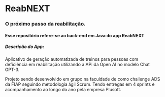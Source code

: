 # ReabNEXT
### O próximo passo da reabilitação.

#### Esse repositório refere-se ao back-end em Java do app ReabNEXT

##### Descrição do App:

Aplicativo de geração automatizada de treinos para pessoas com deficiência em reabilitação utilizando a API da Open AI no modelo Chat GPT-3.

Projeto sendo desenvolvido em grupo na faculdade de como challenge ADS da FIAP seguindo metodologia ágil Scrum. Tendo entregas em 4 sprints e acompanhamento ao longo do ano pela empresa Plusoft.
